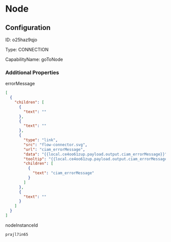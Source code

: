 # Node
## Configuration
ID:  o25haz9qjo

Type: CONNECTION 

CapabilityName: goToNode






### Additional Properties
errorMessage
```json 
[
  {
    "children": [
      {
        "text": ""
      },
      {
        "text": ""
      },
      {
        "type": "link",
        "src": "flow-connector.svg",
        "url": "ciam_errorMessage",
        "data": "{{local.ce4oo61zup.payload.output.ciam_errorMessage}}",
        "tooltip": "{{local.ce4oo61zup.payload.output.ciam_errorMessage}}",
        "children": [
          {
            "text": "ciam_errorMessage"
          }
        ]
      },
      {
        "text": ""
      }
    ]
  }
]
```


nodeInstanceId
```string 
prajl7in65
```




